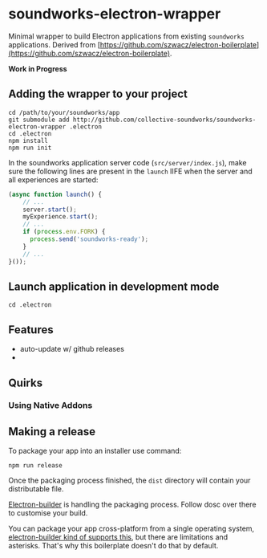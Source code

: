 # soundworks-electron-wrapper

Minimal wrapper to build Electron applications from existing `soundworks` applications. Derived from [https://github.com/szwacz/electron-boilerplate](https://github.com/szwacz/electron-boilerplate).

__Work in Progress__

## Adding the wrapper to your project

```
cd /path/to/your/soundworks/app
git submodule add http://github.com/collective-soundworks/soundworks-electron-wrapper .electron
cd .electron
npm install
npm run init
```

In the soundworks application server code (`src/server/index.js`), make sure the following lines are present in the `launch` IIFE when the server and all experiences are started:

```js
(async function launch() {
    // ...
    server.start();
    myExperience.start();
    // ...
    if (process.env.FORK) {
      process.send('soundworks-ready');
    }
    // ...
}());
```



## Launch application in development mode

```
cd .electron
```

## Features

- auto-update w/ github releases
- 

## Quirks

### Using Native Addons



## Making a release

To package your app into an installer use command:
```
npm run release
```

Once the packaging process finished, the `dist` directory will contain your distributable file.

[Electron-builder](https://github.com/electron-userland/electron-builder) is handling the packaging process. Follow dosc over there to customise your build.

You can package your app cross-platform from a single operating system, [electron-builder kind of supports this](https://www.electron.build/multi-platform-build), but there are limitations and asterisks. That's why this boilerplate doesn't do that by default.
